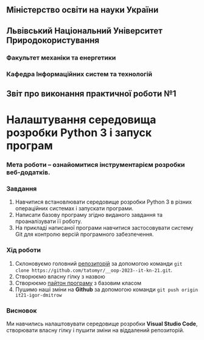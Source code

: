 ## Міністерство освіти на науки України

## Львівський Національний Університет Природокористування

### Факультет механіки та енергетики

### Кафедра Інформаційних систем та технологій

## Звіт про виконання практичної роботи №1

# Налаштування середовища розробки Python 3 і запуск програм

### Мета роботи – ознайомитися інструментарієм розробки веб-додатків.

### Завдання

1. Навчитися встановлювати середовище розробки Python 3 в різних операційних системах і запускати програми.
2. Написати базову програму згідно виданого завдання та проаналізувати її роботу.
3. На прикладі написаної програми навчитися застосовувати систему Git для контролю версій програмного забезпечення.

### Хід роботи

1. Склоновуємо головний [репозиторій](https://github.com/tatomyr/__oop-2023--it-kn-21) за допомогою команди `git clone https://github.com/tatomyr/__oop-2023--it-kn-21.git`.
2. Створюємо власну гілку з назвою
3. Створюємо [пайтон програму](./lab1.py) з базовим класом
4. Пушимо наші зміни на **Github** за допомогою команди `git push origin it21-igor-dmitrow`

### Висновок

Ми навчились налаштовувати середовище розробки **Visual Studio Code**, створювати власну гілку і пушити зміни на віддалений репозиторій.
